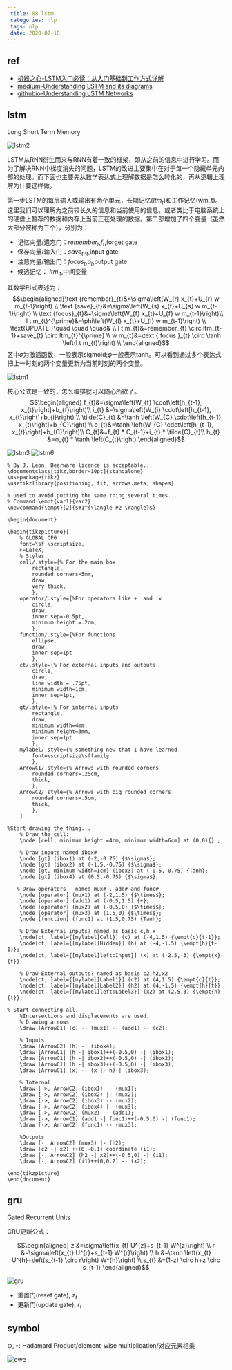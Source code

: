 ```yaml
---
 title: 08 lstm
 categories: nlp
 tags: nlp
 date: 2020-07-10
---
```


## ref 
- [机器之心-LSTM入门必读：从入门基础到工作方式详解](https://www.jiqizhixin.com/articles/2017-07-24-2)
- [medium-Understanding LSTM and its diagrams](https://medium.com/mlreview/understanding-lstm-and-its-diagrams-37e2f46f1714)
- [githubio-Understanding LSTM Networks](http://colah.github.io/posts/2015-08-Understanding-LSTMs/)

## lstm
 Long Short Term Memory

![lstm2](imgs/lstm2.png)

LSTM从RNN衍生而来与RNN有着一致的框架，即从之前的信息中进行学习。而为了解决RNN中梯度消失的问题，LSTM的改进主要集中在对于每一个隐藏单元内部的处理。而下面也主要先从数学表达式上理解数据是怎么转化的，再从逻辑上理解为什要这样做。

第一步LSTM的每层输入或输出有两个单元，长期记忆($ltm_t$)和工作记忆(wm_t)。这里我们可以理解为之前较长久的信息和当前使用的信息，或者类比于电脑系统上的硬盘上暂存的数据和内存上当前正在处理的数据。第二部增加了四个变量（虽然大部分被称为三个），分别为：
- 记忆向量/遗忘门：$remember_t$,$f_t$,forget gate
- 保存向量/输入门：$save_t$,$i_t$,input gate
- 注意向量/输出门：$focus_t$,$o_t$,output gate
- 候选记忆： $ltm'_t$,中间变量

其数学形式表述为：
$$\begin{aligned}\text {remember}_{t}&=\sigma\left(W_{r} x_{t}+U_{r} w m_{t-1}\right)   \\
\text {save}_{t}&=\sigma\left(W_{s} x_{t}+U_{s} w m_{t-1}\right) \\
\text {focus}_{t}&=\sigma\left(W_{f} x_{t}+U_{f} w m_{t-1}\right)\\
l t m_{t}^{\prime}&=\phi\left(W_{l} x_{t}+U_{l} w m_{t-1}\right) \\
\text{UPDATE:}\quad \quad \quad&     \\
l t m_{t}&=remember_{t} \circ ltm_{t-1}+save_{t} \circ ltm_{t}^{\prime}    \\
w m_{t}&=\text { focus }_{t} \circ \tanh \left(l t m_{t}\right)  \\
\end{aligned}$$
区中$\sigma$为激活函数，一般表示sigmoid;$\phi$一般表示tanh。可以看到通过多个表达式把上一时刻的两个变量更新为当前时刻的两个变量。

![lstm1](imgs/lstm1.png)

核心公式是一致的，怎么编排就可以随心所欲了。
$$\begin{aligned}
f_{t}&=\sigma\left(W_{f} \cdot\left[h_{t-1}, x_{t}\right]+b_{f}\right)\\
i_{t} &=\sigma\left(W_{i} \cdot\left[h_{t-1}, x_{t}\right]+b_{i}\right) \\
\tilde{C}_{t} &=\tanh \left(W_{C} \cdot\left[h_{t-1}, x_{t}\right]+b_{C}\right) \\
o_{t}&=\tanh \left(W_{C} \cdot\left[h_{t-1}, x_{t}\right]+b_{C}\right)\\
C_{t}&=f_{t} * C_{t-1}+i_{t} * \tilde{C}_{t}\\
h_{t} &=o_{t} * \tanh \left(C_{t}\right)
 \end{aligned}$$

![lstm3](imgs/lstm3.png)
![lstm6](imgs/lstm6.jpg)


```latex{cmd hide}
% By J. Leon, Beerware licence is acceptable...
\documentclass[tikz,border=10pt]{standalone}
\usepackage{tikz}
\usetikzlibrary{positioning, fit, arrows.meta, shapes}

% used to avoid putting the same thing several times...
% Command \empt{var1}{var2}
\newcommand{\empt}[2]{$#1^{\langle #2 \rangle}$}

\begin{document}

\begin{tikzpicture}[
    % GLOBAL CFG
    font=\sf \scriptsize,
    >=LaTeX,
    % Styles
    cell/.style={% For the main box
        rectangle, 
        rounded corners=5mm, 
        draw,
        very thick,
        },
    operator/.style={%For operators like +  and  x
        circle,
        draw,
        inner sep=-0.5pt,
        minimum height =.2cm,
        },
    function/.style={%For functions
        ellipse,
        draw,
        inner sep=1pt
        },
    ct/.style={% For external inputs and outputs
        circle,
        draw,
        line width = .75pt,
        minimum width=1cm,
        inner sep=1pt,
        },
    gt/.style={% For internal inputs
        rectangle,
        draw,
        minimum width=4mm,
        minimum height=3mm,
        inner sep=1pt
        },
    mylabel/.style={% something new that I have learned
        font=\scriptsize\sffamily
        },
    ArrowC1/.style={% Arrows with rounded corners
        rounded corners=.25cm,
        thick,
        },
    ArrowC2/.style={% Arrows with big rounded corners
        rounded corners=.5cm,
        thick,
        },
    ]

%Start drawing the thing...    
    % Draw the cell: 
    \node [cell, minimum height =4cm, minimum width=6cm] at (0,0){} ;

    % Draw inputs named ibox#
    \node [gt] (ibox1) at (-2,-0.75) {$\sigma$};
    \node [gt] (ibox2) at (-1.5,-0.75) {$\sigma$};
    \node [gt, minimum width=1cm] (ibox3) at (-0.5,-0.75) {Tanh};
    \node [gt] (ibox4) at (0.5,-0.75) {$\sigma$};

   % Draw opérators   named mux# , add# and func#
    \node [operator] (mux1) at (-2,1.5) {$\times$};
    \node [operator] (add1) at (-0.5,1.5) {+};
    \node [operator] (mux2) at (-0.5,0) {$\times$};
    \node [operator] (mux3) at (1.5,0) {$\times$};
    \node [function] (func1) at (1.5,0.75) {Tanh};

    % Draw External inputs? named as basis c,h,x
    \node[ct, label={[mylabel]Cell}] (c) at (-4,1.5) {\empt{c}{t-1}};
    \node[ct, label={[mylabel]Hidden}] (h) at (-4,-1.5) {\empt{h}{t-1}};
    \node[ct, label={[mylabel]left:Input}] (x) at (-2.5,-3) {\empt{x}{t}};

    % Draw External outputs? named as basis c2,h2,x2
    \node[ct, label={[mylabel]Label1}] (c2) at (4,1.5) {\empt{c}{t}};
    \node[ct, label={[mylabel]Label2}] (h2) at (4,-1.5) {\empt{h}{t}};
    \node[ct, label={[mylabel]left:Label3}] (x2) at (2.5,3) {\empt{h}{t}};

% Start connecting all.
    %Intersections and displacements are used. 
    % Drawing arrows    
    \draw [ArrowC1] (c) -- (mux1) -- (add1) -- (c2);

    % Inputs
    \draw [ArrowC2] (h) -| (ibox4);
    \draw [ArrowC1] (h -| ibox1)++(-0.5,0) -| (ibox1); 
    \draw [ArrowC1] (h -| ibox2)++(-0.5,0) -| (ibox2);
    \draw [ArrowC1] (h -| ibox3)++(-0.5,0) -| (ibox3);
    \draw [ArrowC1] (x) -- (x |- h)-| (ibox3);

    % Internal
    \draw [->, ArrowC2] (ibox1) -- (mux1);
    \draw [->, ArrowC2] (ibox2) |- (mux2);
    \draw [->, ArrowC2] (ibox3) -- (mux2);
    \draw [->, ArrowC2] (ibox4) |- (mux3);
    \draw [->, ArrowC2] (mux2) -- (add1);
    \draw [->, ArrowC1] (add1 -| func1)++(-0.5,0) -| (func1);
    \draw [->, ArrowC2] (func1) -- (mux3);

    %Outputs
    \draw [-, ArrowC2] (mux3) |- (h2);
    \draw (c2 -| x2) ++(0,-0.1) coordinate (i1);
    \draw [-, ArrowC2] (h2 -| x2)++(-0.5,0) -| (i1);
    \draw [-, ArrowC2] (i1)++(0,0.2) -- (x2);

\end{tikzpicture}
\end{document}
```

## gru

Gated Recurrent Units

GRU更新公式：

$$\begin{aligned}
z &=\sigma\left(x_{t} U^{z}+s_{t-1} W^{z}\right) \\
r &=\sigma\left(x_{t} U^{r}+s_{t-1} W^{r}\right) \\
h &=\tanh \left(x_{t} U^{h}+\left(s_{t-1} \circ r\right) W^{h}\right) \\
s_{t} &=(1-z) \circ h+z \circ s_{t-1}
\end{aligned}$$

![gru](imgs/gru.png)

- 重置门(reset gate), $z_t$
- 更新门(update gate), $r_t$

## symbol

$\odot, \circ$: Hadamard Product/element-wise multiplication/对应元素相乘

![ewe](imgs/ewm.png)